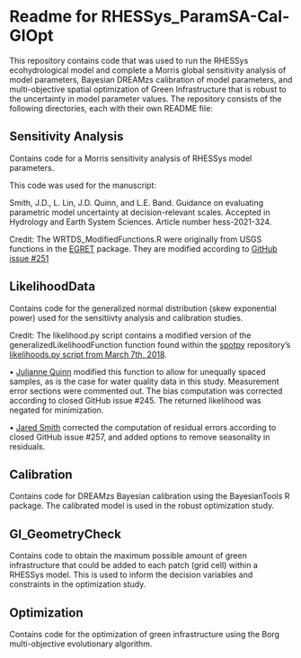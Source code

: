 # Readme for RHESSys_ParamSA-Cal-GIOpt
This repository contains code that was used to run the RHESSys ecohydrological model and complete a Morris global sensitivity analysis of model parameters, Bayesian DREAMzs calibration of model parameters, and multi-objective spatial optimization of Green Infrastructure that is robust to the uncertainty in model parameter values. The repository consists of the following directories, each with their own README file:


## Sensitivity Analysis
Contains code for a Morris sensitivity analysis of RHESSys model parameters.

This code was used for the manuscript:

Smith, J.D., L. Lin, J.D. Quinn, and L.E. Band. Guidance on evaluating parametric model uncertainty at decision-relevant scales. Accepted in Hydrology and Earth System Sciences. Article number hess-2021-324.

Credit: The WRTDS_ModifiedFunctions.R were originally from USGS functions in the [EGRET](https://github.com/USGS-R/EGRET) package. They are modified according to [GitHub issue #251](https://github.com/USGS-R/EGRET/issues/251)


## LikelihoodData
Contains code for the generalized normal distribution (skew exponential power) used for the sensitiivty analysis and calibration studies. 

Credit: The likelihood.py script contains a modified version of the generalizedLikelihoodFunction function found within the [spotpy](https://github.com/thouska/spotpy) repository’s [likelihoods.py script from March 7th, 2018](https://github.com/thouska/spotpy/blob/3862cd2e6e0881c7a78d081a5b42e4094d359a45/spotpy/likelihoods.py).

•	[Julianne Quinn](https://github.com/julianneq) modified this function to allow for unequally spaced samples, as is the case for water quality data in this study. Measurement error sections were commented out. The bias computation was corrected according to closed GitHub issue #245. The returned likelihood was negated for minimization.

•	[Jared Smith](https://github.com/jds485) corrected the computation of residual errors according to closed GitHub issue #257, and added options to remove seasonality in residuals.


## Calibration
Contains code for DREAMzs Bayesian calibration using the BayesianTools R package. The calibrated model is used in the robust optimization study.


## GI_GeometryCheck
Contains code to obtain the maximum possible amount of green infrastructure that could be added to each patch (grid cell) within a RHESSys model. This is used to inform the decision variables and constraints in the optimization study.


## Optimization
Contains code for the optimization of green infrastructure using the Borg multi-objective evolutionary algorithm.
